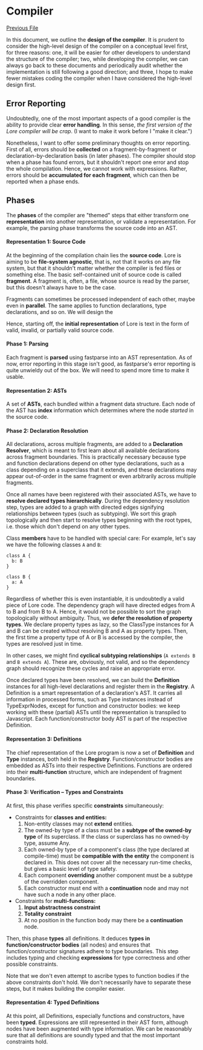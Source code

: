 # Compiler

[Previous File](05-expressions.md)

In this document, we outline the **design of the compiler**. It is prudent to consider the high-level design of the compiler on a conceptual level first, for three reasons: one, it will be easier for other developers to understand the structure of the compiler; two, while developing the compiler, we can always go back to these documents and periodically audit whether the implementation is still following a good direction; and three, I hope to make fewer mistakes coding the compiler when I have considered the high-level design first.



## Error Reporting

Undoubtedly, one of the most important aspects of a good compiler is the ability to provide clear **error handling**. In this sense, *the first version of the Lore compiler will be crap*. (I want to make it work before I "make it clear.")

Nonetheless, I want to offer some preliminary thoughts on error reporting. First of all, errors should be **collected** on a fragment-by-fragment or declaration-by-declaration basis (in later phases). The compiler should stop when a phase has found errors, but it shouldn't report one error and stop the whole compilation. Hence, we cannot work with expressions. Rather, errors should be **accumulated for each fragment**, which can then be reported when a phase ends.



## Phases

The **phases** of the compiler are "themed" steps that either transform one **representation** into another representation, or validate a representation. For example, the parsing phase transforms the source code into an AST.



#### Representation 1: Source Code

At the beginning of the compilation chain lies the **source code**. Lore is aiming to be **file-system agnostic**, that is, not that it works on any file system, but that it shouldn't matter whether the compiler is fed files or something else. The basic self-contained unit of source code is called **fragment**. A fragment is, often, a file, whose source is read by the parser, but this doesn't always have to be the case.

Fragments can sometimes be processed independent of each other, maybe even in **parallel**. The same applies to function declarations, type declarations, and so on. We will design the 

Hence, starting off, the **initial representation** of Lore is text in the form of valid, invalid, or partially valid source code.



#### Phase 1: Parsing

Each fragment is **parsed** using fastparse into an AST representation. As of now, error reporting in this stage isn't good, as fastparse's error reporting is quite unwieldy out of the box. We will need to spend more time to make it usable.



#### Representation 2: ASTs

A set of **ASTs**, each bundled within a fragment data structure. Each node of the AST has **index** information which determines where the node *started* in the source code.



#### Phase 2: Declaration Resolution

All declarations, across multiple fragments, are added to a **Declaration Resolver**, which is meant to first learn about all available declarations across fragment boundaries. This is practically necessary because type and function declarations depend on other type declarations, such as a class depending on a superclass that it extends, and these declarations may appear out-of-order in the same fragment or even arbitrarily across multiple fragments.

Once all names have been registered with their associated ASTs, we have to **resolve declared types hierarchically**. During the dependency resolution step, types are added to a graph with directed edges signifying relationships between types (such as subtyping). We sort this graph topologically and then start to resolve types beginning with the root types, i.e. those which don't depend on any other types.

Class **members** have to be handled with special care: For example, let's say we have the following classes `A` and `B`:

```
class A {
  b: B
}

class B {
  a: A
}
```

Regardless of whether this is even instantiable, it is undoubtedly a valid piece of Lore code. The dependency graph will have directed edges from A to B and from B to A. Hence, it would not be possible to sort the graph topologically without ambiguity. Thus, we **defer the resolution of property types**. We declare property types as lazy, so the ClassType instances for A and B can be created without resolving B and A as property types. Then, the first time a property type of A or B is accessed by the compiler, the types are resolved just in time.

In other cases, we might find **cyclical subtyping relationships** (`A extends B` and `B extends A`). These are, obviously, not valid, and so the dependency graph should recognize these cycles and raise an appropriate error.

Once declared types have been resolved, we can build the **Definition** instances for all high-level declarations and register them in the **Registry**. A Definition is a smart representation of a declaration's AST. It carries all information in processed forms, such as Type instances instead of TypeExprNodes, except for function and constructor bodies: we keep working with these (partial) ASTs until the representation is transpiled to Javascript. Each function/constructor body AST is part of the respective Definition.



#### Representation 3: Definitions

The chief representation of the Lore program is now a set of **Definition** and **Type** instances, both held in the **Registry**. Function/constructor bodies are embedded as ASTs into their respective Definitions. Functions are ordered into their **multi-function** structure, which are independent of fragment boundaries.



#### Phase 3: Verification – Types and Constraints

At first, this phase verifies specific **constraints** simultaneously:



- Constraints for **classes and entities:** 
  1. Non-entity classes may not **extend** entities. 
  2. The owned-by type of a class must be a **subtype of the owned-by type** of its superclass. If the class or superclass has no owned-by type, assume Any.
  3. Each owned-by type of a component's class (the type declared at compile-time) must be **compatible with the entity** the component is declared in. This does not cover all the necessary run-time checks, but gives a basic level of type safety.
  4. Each component **overriding** another component must be a subtype of the overridden component.
  5. Each constructor must end with a **continuation** node and may not have such a node in any other place.
- Constraints for **multi-functions:** 
  1. **Input abstractness constraint**
  2. **Totality constraint**
  3. At no position in the function body may there be a **continuation** node.

Then, this phase **types** all definitions. It deduces **types in function/constructor bodies** (all nodes) and ensures that function/constructor signatures adhere to type boundaries. This step includes typing and checking **expressions** for type correctness and other possible constraints.

Note that we don't even attempt to ascribe types to function bodies if the above constraints don't hold. We don't necessarily have to separate these steps, but it makes building the compiler easier.



#### Representation 4: Typed Definitions

At this point, all Definitions, especially functions and constructors, have been **typed**. Expressions are still represented in their AST form, although nodes have been augmented with type information. We can be reasonably sure that all definitions are soundly typed and that the most important constraints hold.





